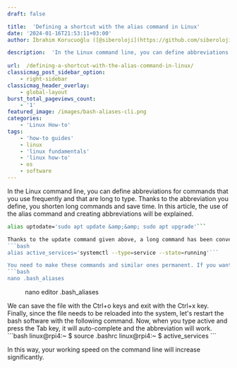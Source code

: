 ```yaml
---
draft: false

title:  'Defining a shortcut with the alias command in Linux'
date: '2024-01-16T21:53:11+03:00'
author: İbrahim Korucuoğlu ([@siberoloji](https://github.com/siberoloji))

description:  'In the Linux command line, you can define abbreviations for commands that you use frequently and that are long to type. Thanks to the abbreviation you define, you shorten long commands and save time. In this article, the use of the alias command and creating abbreviations will be explained.' 
 
url:  /defining-a-shortcut-with-the-alias-command-in-linux/
classicmag_post_sidebar_option:
    - right-sidebar
classicmag_header_overlay:
    - global-layout
burst_total_pageviews_count:
    - '1'
featured_image: /images/bash-aliases-cli.png
categories:
    - 'Linux How-to'
tags:
    - 'how-to guides'
    - linux
    - 'linux fundamentals'
    - 'linux how-to'
    - os
    - software
---
```

In the Linux command line, you can define abbreviations for commands that you use frequently and that are long to type. Thanks to the abbreviation you define, you shorten long commands and save time. In this article, the use of the alias command and creating abbreviations will be explained.
```bash
alias uptodate='sudo apt update &amp;&amp; sudo apt upgrade'```

Thanks to the update command given above, a long command has been converted into an abbreviation of uptodate. It is possible to multiply these examples. For example, let's shorten the systemctl command to view the services running on our system.
```bash
alias active_services='systemctl --type=service --state=running'```

You need to make these commands and similar ones permanent. If you want to use alias abbreviations when your system restarts, you must create a file named .bash_aliases in the home folder. You can add any abbreviations you want into this file, one command per line. Below is the screenshot of the file we created.
```bash
nano .bash_aliases
```
<!-- wp:image {"id":677,"sizeSlug":"full","linkDestination":"none"} -->
<figure class="wp-block-image size-full"><img src="https://www.siberoloji.com/wp-content/uploads/2024/01/nano-editor-bash-aliases.png" alt="" class="wp-image-677" /><figcaption class="wp-element-caption">nano editor .bash_aliases</figcaption></figure>
<!-- /wp:image -->
We can save the file with the Ctrl+o keys and exit with the Ctrl+x key. Finally, since the file needs to be reloaded into the system, let's restart the bash software with the following command. Now, when you type active and press the Tab key, it will auto-complete and the abbreviation will work.
```bash
linux@rpi4:~ $ source .bashrc
linux@rpi4:~ $ active_services
```

In this way, your working speed on the command line will increase significantly.
